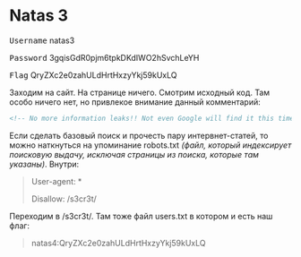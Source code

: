# Natas 3
<kbd>Username</kbd> natas3

<kbd>Password</kbd> 3gqisGdR0pjm6tpkDKdIWO2hSvchLeYH

<kbd>Flag</kbd> QryZXc2e0zahULdHrtHxzyYkj59kUxLQ

Заходим на сайт. На странице ничего. Смотрим исходный код. Там особо ничего нет, но привлекое внимание данный комментарий:
```html
<!-- No more information leaks!! Not even Google will find it this time... -->
```
Если сделать базовый поиск и прочесть пару интервнет-статей, то можно наткнуться на упоминание robots.txt _(файл, который индексирует поисковую выдачу, исключая страницы из поиска, которые там указаны)_. Внутри:
> User-agent: *
>
> Disallow: /s3cr3t/

Переходим в /s3cr3t/. Там тоже файл users.txt в котором и есть наш флаг:
> natas4:QryZXc2e0zahULdHrtHxzyYkj59kUxLQ